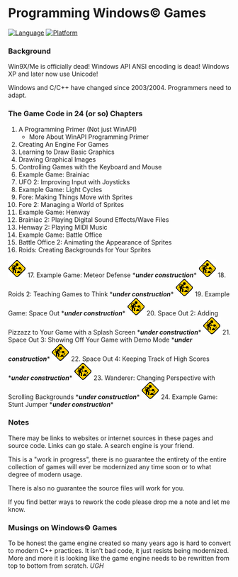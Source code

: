 # Programming Windows© Games

[![Language](https://img.shields.io/badge/Language%20-C++-blue.svg)](https://github.com/GeorgePimpleton/Win32-games/)
[![Platform](https://img.shields.io/badge/Platform%20-Win32-blue.svg)](https://github.com/GeorgePimpleton/Win32-games/)

### Background

Win9X/Me is officially dead!  Windows API ANSI encoding is dead!  Windows XP and later now use Unicode!

Windows and C/C++ have changed since 2003/2004.  Programmers need to adapt.

### The Game Code in 24 (or so) Chapters

1. A Programming Primer (Not just WinAPI)
   + More About WinAPI Programming Primer
2. Creating An Engine For Games
3. Learning to Draw Basic Graphics
4. Drawing Graphical Images
5. Controlling Games with the Keyboard and Mouse
6. Example Game: Brainiac
7. UFO 2: Improving Input with Joysticks
8. Example Game: Light Cycles
9. Fore: Making Things Move with Sprites
10. Fore 2: Managing a World of Sprites
11. Example Game: Henway
12. Brainiac 2: Playing Digital Sound Effects/Wave Files
13. Henway 2: Playing MIDI Music
14. Example Game: Battle Office
15. Battle Office 2: Animating the Appearance of Sprites
16. Roids: Creating Backgrounds for Your Sprites

![under construction](construction.gif) 17. Example Game: Meteor Defense \****under construction***\*
![under construction](construction.gif) 18. Roids 2: Teaching Games to Think \****under construction***\*
![under construction](construction.gif) 19. Example Game: Space Out \****under construction***\*
![under construction](construction.gif) 20. Space Out 2: Adding Pizzazz to Your Game with a Splash Screen \****under construction***\*
![under construction](construction.gif) 21. Space Out 3: Showing Off Your Game with Demo Mode \****under construction***\*
![under construction](construction.gif) 22. Space Out 4: Keeping Track of High Scores \****under construction***\*
![under construction](construction.gif) 23. Wanderer: Changing Perspective with Scrolling Backgrounds \****under construction***\*
![under construction](construction.gif) 24. Example Game: Stunt Jumper \****under construction***\*

### Notes

There may be links to websites or internet sources in these pages and source code. Links can go stale. A search engine is your friend.

This is a "work in progress", there is no guarantee the entirety of the entire collection of games will ever be modernized any time soon or to what degree of modern usage.

There is also no guarantee the source files will work for you.

If you find better ways to rework the code please drop me a note and let me know.

### Musings on Windows© Games

To be honest the game engine created so many years ago is hard to convert to modern C++ practices.  It isn't bad code, it just resists being modernized.  More and more it is looking like the game engine needs to be rewritten from top to bottom from scratch.  *UGH*
